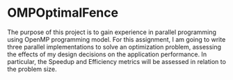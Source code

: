 # OMPOptimalFence
The purpose of this project is to gain experience in parallel programming using OpenMP programming model. For this assignment, I am going to write three parallel implementations to solve an optimization problem, assessing the effects of my design decisions on the application performance. In particular, the Speedup and Efficiency metrics will be assessed in relation to the problem size.
